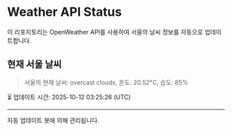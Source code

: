 
# Weather API Status

이 리포지토리는 OpenWeather API를 사용하여 서울의 날씨 정보를 자동으로 업데이트합니다.

## 현재 서울 날씨
> 서울의 현재 날씨: overcast clouds, 온도: 20.52°C, 습도: 85%

⏳ 업데이트 시간: 2025-10-12 03:25:26 (UTC)

---
자동 업데이트 봇에 의해 관리됩니다.
